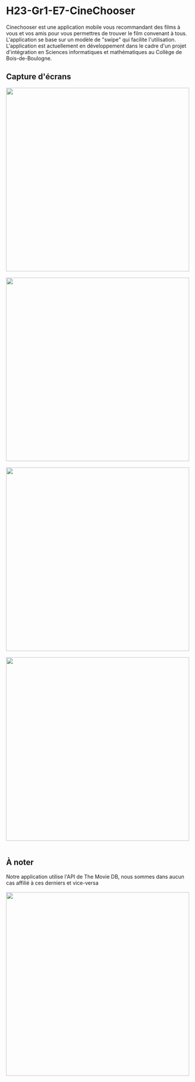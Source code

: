 # H23-Gr1-E7-CineChooser

Cinechooser est une application mobile vous recommandant des films à vous et vos amis pour vous permettres de trouver le film convenant à tous. L'application se base sur un modèle de "swipe" qui facilite l'utilisation. L'application est actuellement en développement dans le cadre d'un projet d'intégration en Sciences informatiques et mathématiques au Collège de Bois-de-Boulogne.

## Capture d'écrans


<img src="https://user-images.githubusercontent.com/62453047/235269801-b43ae15a-2e81-466e-b5d6-9207cefc3398.png" width="500"><br />
<br />
<img src="https://user-images.githubusercontent.com/62453047/235269820-f6c47e78-3153-4926-98c1-98a3af3a0016.png" width="500"><br />
<br />
<img src="https://github.com/Brokeena/H23-Gr1-E7-CineChooser/assets/62453047/420ea5e6-06ff-41eb-95e6-9c09795e815b" width="500"><br />
<br />
<img src="https://github.com/Brokeena/H23-Gr1-E7-CineChooser/assets/62453047/82d6de8e-4a6c-4a86-aa4e-e8a2f2aeff2b" width="500"><br />
<br />


## À noter
Notre application utilise l'API de The Movie DB, nous sommes dans aucun cas affilié à ces derniers et vice-versa <br />
<br />
<img src="https://www.themoviedb.org/assets/2/v4/logos/v2/blue_long_2-9665a76b1ae401a510ec1e0ca40ddcb3b0cfe45f1d51b77a308fea0845885648.svg" width="500">
